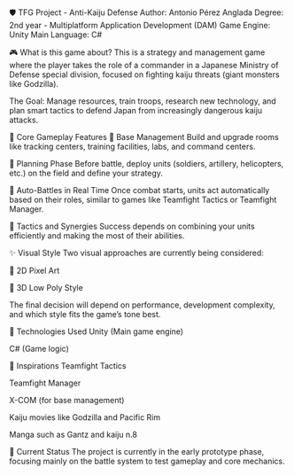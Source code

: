 🛡️ TFG Project - Anti-Kaiju Defense
Author: Antonio Pérez Anglada
Degree: 2nd year - Multiplatform Application Development (DAM)
Game Engine: Unity
Main Language: C#

🎮 What is this game about?
This is a strategy and management game where the player takes the role of a commander in a Japanese Ministry of Defense special division, focused on fighting kaiju threats (giant monsters like Godzilla).

The Goal:
Manage resources, train troops, research new technology, and plan smart tactics to defend Japan from increasingly dangerous kaiju attacks.

🧩 Core Gameplay Features
🔹 Base Management
Build and upgrade rooms like tracking centers, training facilities, labs, and command centers.

🔹 Planning Phase
Before battle, deploy units (soldiers, artillery, helicopters, etc.) on the field and define your strategy.

🔹 Auto-Battles in Real Time
Once combat starts, units act automatically based on their roles, similar to games like Teamfight Tactics or Teamfight Manager.

🔹 Tactics and Synergies
Success depends on combining your units efficiently and making the most of their abilities.

✨ Visual Style
Two visual approaches are currently being considered:

🎨 2D Pixel Art

🧱 3D Low Poly Style

The final decision will depend on performance, development complexity, and which style fits the game’s tone best.

🔧 Technologies Used
Unity (Main game engine)

C# (Game logic)

🧠 Inspirations
Teamfight Tactics

Teamfight Manager

X-COM (for base management)

Kaiju movies like Godzilla and Pacific Rim

Manga such as Gantz and kaiju n.8

🚧 Current Status
The project is currently in the early prototype phase, focusing mainly on the battle system to test gameplay and core mechanics.
